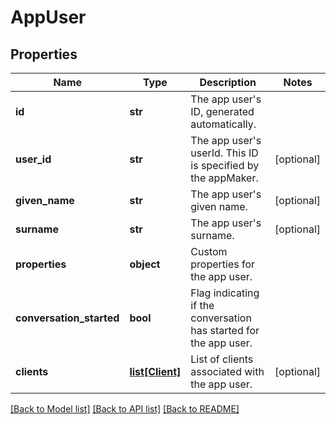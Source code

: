 # AppUser

## Properties
Name | Type | Description | Notes
------------ | ------------- | ------------- | -------------
**id** | **str** | The app user&#39;s ID, generated automatically. | 
**user_id** | **str** | The app user&#39;s userId. This ID is specified by the appMaker.  | [optional] 
**given_name** | **str** | The app user&#39;s given name. | [optional] 
**surname** | **str** | The app user&#39;s surname. | [optional] 
**properties** | **object** | Custom properties for the app user. | 
**conversation_started** | **bool** | Flag indicating if the conversation has started for the app user. | 
**clients** | [**list[Client]**](Client.md) | List of clients associated with the app user. | [optional] 

[[Back to Model list]](../README.md#documentation-for-models) [[Back to API list]](../README.md#documentation-for-api-endpoints) [[Back to README]](../README.md)


